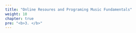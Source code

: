 ```yaml
---
title: "Online Resoures and Programing Music Fundamentals"
weight: 10
chapter: true
pre: "<b>3. </b>"
---
```

